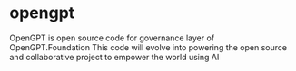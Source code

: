 # opengpt

OpenGPT is open source code for governance layer of OpenGPT.Foundation This code will evolve into powering the open source and collaborative project to empower the world using AI
